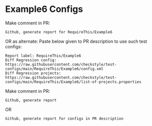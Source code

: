 # Example6 Configs
Make comment in PR:
```
Github, generate report for RequireThis/Example6
```
OR as alternate:
Paste below given to PR description to use such test configs:
```
Report label: RequireThis/Example6
Diff Regression config: https://raw.githubusercontent.com/checkstyle/test-configs/main/RequireThis/Example6/config.xml
Diff Regression projects: https://raw.githubusercontent.com/checkstyle/test-configs/main/RequireThis/Example6/list-of-projects.properties
```
Make comment in PR:
```
Github, generate report
```
OR
```
Github, generate report for configs in PR description
```
